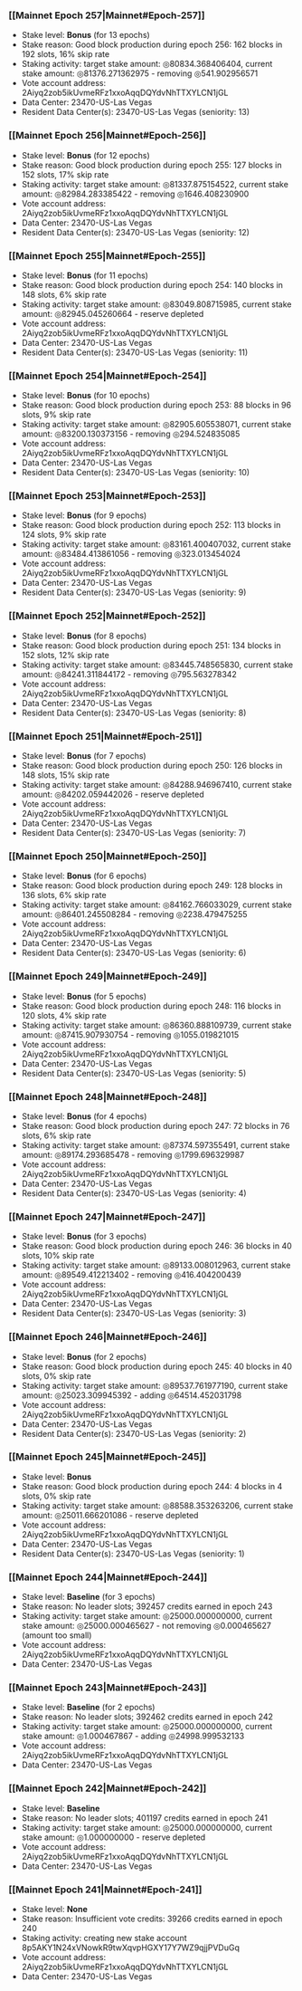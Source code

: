 ### [[Mainnet Epoch 257|Mainnet#Epoch-257]]
* Stake level: **Bonus** (for 13 epochs)
* Stake reason: Good block production during epoch 256: 162 blocks in 192 slots, 16% skip rate
* Staking activity: target stake amount: ◎80834.368406404, current stake amount: ◎81376.271362975 - removing ◎541.902956571
* Vote account address: 2Aiyq2zob5ikUvmeRFz1xxoAqqDQYdvNhTTXYLCN1jGL
* Data Center: 23470-US-Las Vegas
* Resident Data Center(s): 23470-US-Las Vegas (seniority: 13)
### [[Mainnet Epoch 256|Mainnet#Epoch-256]]
* Stake level: **Bonus** (for 12 epochs)
* Stake reason: Good block production during epoch 255: 127 blocks in 152 slots, 17% skip rate
* Staking activity: target stake amount: ◎81337.875154522, current stake amount: ◎82984.283385422 - removing ◎1646.408230900
* Vote account address: 2Aiyq2zob5ikUvmeRFz1xxoAqqDQYdvNhTTXYLCN1jGL
* Data Center: 23470-US-Las Vegas
* Resident Data Center(s): 23470-US-Las Vegas (seniority: 12)
### [[Mainnet Epoch 255|Mainnet#Epoch-255]]
* Stake level: **Bonus** (for 11 epochs)
* Stake reason: Good block production during epoch 254: 140 blocks in 148 slots, 6% skip rate
* Staking activity: target stake amount: ◎83049.808715985, current stake amount: ◎82945.045260664 - reserve depleted
* Vote account address: 2Aiyq2zob5ikUvmeRFz1xxoAqqDQYdvNhTTXYLCN1jGL
* Data Center: 23470-US-Las Vegas
* Resident Data Center(s): 23470-US-Las Vegas (seniority: 11)
### [[Mainnet Epoch 254|Mainnet#Epoch-254]]
* Stake level: **Bonus** (for 10 epochs)
* Stake reason: Good block production during epoch 253: 88 blocks in 96 slots, 9% skip rate
* Staking activity: target stake amount: ◎82905.605538071, current stake amount: ◎83200.130373156 - removing ◎294.524835085
* Vote account address: 2Aiyq2zob5ikUvmeRFz1xxoAqqDQYdvNhTTXYLCN1jGL
* Data Center: 23470-US-Las Vegas
* Resident Data Center(s): 23470-US-Las Vegas (seniority: 10)
### [[Mainnet Epoch 253|Mainnet#Epoch-253]]
* Stake level: **Bonus** (for 9 epochs)
* Stake reason: Good block production during epoch 252: 113 blocks in 124 slots, 9% skip rate
* Staking activity: target stake amount: ◎83161.400407032, current stake amount: ◎83484.413861056 - removing ◎323.013454024
* Vote account address: 2Aiyq2zob5ikUvmeRFz1xxoAqqDQYdvNhTTXYLCN1jGL
* Data Center: 23470-US-Las Vegas
* Resident Data Center(s): 23470-US-Las Vegas (seniority: 9)
### [[Mainnet Epoch 252|Mainnet#Epoch-252]]
* Stake level: **Bonus** (for 8 epochs)
* Stake reason: Good block production during epoch 251: 134 blocks in 152 slots, 12% skip rate
* Staking activity: target stake amount: ◎83445.748565830, current stake amount: ◎84241.311844172 - removing ◎795.563278342
* Vote account address: 2Aiyq2zob5ikUvmeRFz1xxoAqqDQYdvNhTTXYLCN1jGL
* Data Center: 23470-US-Las Vegas
* Resident Data Center(s): 23470-US-Las Vegas (seniority: 8)
### [[Mainnet Epoch 251|Mainnet#Epoch-251]]
* Stake level: **Bonus** (for 7 epochs)
* Stake reason: Good block production during epoch 250: 126 blocks in 148 slots, 15% skip rate
* Staking activity: target stake amount: ◎84288.946967410, current stake amount: ◎84202.059442026 - reserve depleted
* Vote account address: 2Aiyq2zob5ikUvmeRFz1xxoAqqDQYdvNhTTXYLCN1jGL
* Data Center: 23470-US-Las Vegas
* Resident Data Center(s): 23470-US-Las Vegas (seniority: 7)
### [[Mainnet Epoch 250|Mainnet#Epoch-250]]
* Stake level: **Bonus** (for 6 epochs)
* Stake reason: Good block production during epoch 249: 128 blocks in 136 slots, 6% skip rate
* Staking activity: target stake amount: ◎84162.766033029, current stake amount: ◎86401.245508284 - removing ◎2238.479475255
* Vote account address: 2Aiyq2zob5ikUvmeRFz1xxoAqqDQYdvNhTTXYLCN1jGL
* Data Center: 23470-US-Las Vegas
* Resident Data Center(s): 23470-US-Las Vegas (seniority: 6)
### [[Mainnet Epoch 249|Mainnet#Epoch-249]]
* Stake level: **Bonus** (for 5 epochs)
* Stake reason: Good block production during epoch 248: 116 blocks in 120 slots, 4% skip rate
* Staking activity: target stake amount: ◎86360.888109739, current stake amount: ◎87415.907930754 - removing ◎1055.019821015
* Vote account address: 2Aiyq2zob5ikUvmeRFz1xxoAqqDQYdvNhTTXYLCN1jGL
* Data Center: 23470-US-Las Vegas
* Resident Data Center(s): 23470-US-Las Vegas (seniority: 5)
### [[Mainnet Epoch 248|Mainnet#Epoch-248]]
* Stake level: **Bonus** (for 4 epochs)
* Stake reason: Good block production during epoch 247: 72 blocks in 76 slots, 6% skip rate
* Staking activity: target stake amount: ◎87374.597355491, current stake amount: ◎89174.293685478 - removing ◎1799.696329987
* Vote account address: 2Aiyq2zob5ikUvmeRFz1xxoAqqDQYdvNhTTXYLCN1jGL
* Data Center: 23470-US-Las Vegas
* Resident Data Center(s): 23470-US-Las Vegas (seniority: 4)
### [[Mainnet Epoch 247|Mainnet#Epoch-247]]
* Stake level: **Bonus** (for 3 epochs)
* Stake reason: Good block production during epoch 246: 36 blocks in 40 slots, 10% skip rate
* Staking activity: target stake amount: ◎89133.008012963, current stake amount: ◎89549.412213402 - removing ◎416.404200439
* Vote account address: 2Aiyq2zob5ikUvmeRFz1xxoAqqDQYdvNhTTXYLCN1jGL
* Data Center: 23470-US-Las Vegas
* Resident Data Center(s): 23470-US-Las Vegas (seniority: 3)
### [[Mainnet Epoch 246|Mainnet#Epoch-246]]
* Stake level: **Bonus** (for 2 epochs)
* Stake reason: Good block production during epoch 245: 40 blocks in 40 slots, 0% skip rate
* Staking activity: target stake amount: ◎89537.761977190, current stake amount: ◎25023.309945392 - adding ◎64514.452031798
* Vote account address: 2Aiyq2zob5ikUvmeRFz1xxoAqqDQYdvNhTTXYLCN1jGL
* Data Center: 23470-US-Las Vegas
* Resident Data Center(s): 23470-US-Las Vegas (seniority: 2)
### [[Mainnet Epoch 245|Mainnet#Epoch-245]]
* Stake level: **Bonus**
* Stake reason: Good block production during epoch 244: 4 blocks in 4 slots, 0% skip rate
* Staking activity: target stake amount: ◎88588.353263206, current stake amount: ◎25011.666201086 - reserve depleted
* Vote account address: 2Aiyq2zob5ikUvmeRFz1xxoAqqDQYdvNhTTXYLCN1jGL
* Data Center: 23470-US-Las Vegas
* Resident Data Center(s): 23470-US-Las Vegas (seniority: 1)
### [[Mainnet Epoch 244|Mainnet#Epoch-244]]
* Stake level: **Baseline** (for 3 epochs)
* Stake reason: No leader slots; 392457 credits earned in epoch 243
* Staking activity: target stake amount: ◎25000.000000000, current stake amount: ◎25000.000465627 - not removing ◎0.000465627 (amount too small)
* Vote account address: 2Aiyq2zob5ikUvmeRFz1xxoAqqDQYdvNhTTXYLCN1jGL
* Data Center: 23470-US-Las Vegas
### [[Mainnet Epoch 243|Mainnet#Epoch-243]]
* Stake level: **Baseline** (for 2 epochs)
* Stake reason: No leader slots; 392462 credits earned in epoch 242
* Staking activity: target stake amount: ◎25000.000000000, current stake amount: ◎1.000467867 - adding ◎24998.999532133
* Vote account address: 2Aiyq2zob5ikUvmeRFz1xxoAqqDQYdvNhTTXYLCN1jGL
* Data Center: 23470-US-Las Vegas
### [[Mainnet Epoch 242|Mainnet#Epoch-242]]
* Stake level: **Baseline**
* Stake reason: No leader slots; 401197 credits earned in epoch 241
* Staking activity: target stake amount: ◎25000.000000000, current stake amount: ◎1.000000000 - reserve depleted
* Vote account address: 2Aiyq2zob5ikUvmeRFz1xxoAqqDQYdvNhTTXYLCN1jGL
* Data Center: 23470-US-Las Vegas
### [[Mainnet Epoch 241|Mainnet#Epoch-241]]
* Stake level: **None**
* Stake reason: Insufficient vote credits: 39266 credits earned in epoch 240
* Staking activity: creating new stake account 8p5AKY1N24xVNowkR9twXqvpHGXY17Y7WZ9qjjPVDuGq
* Vote account address: 2Aiyq2zob5ikUvmeRFz1xxoAqqDQYdvNhTTXYLCN1jGL
* Data Center: 23470-US-Las Vegas